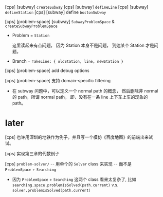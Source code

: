 [cps] [subway] `createSubway`
[cps] [subway] `defineLine`
[cps] [subway] `defineStation`
[cps] [subway] define `bostonSubway`

[cps] [problem-space] [subway] `SubwayProblemSpace` & `createSubwayProblemSpace`

- Problem = `Station`

  这里读起来有点问题，
  因为 Station 本身不是问题，
  到达某个 Station 才是问题。

- Branch = `TakeLine: { oldStation, line, newStation }`

[cps] [problem-space] add debug options

[cps] [problem-space] 支持 domain-specific filtering

- 在 subway 问题中，可以定义一个 normal path 的概念，
  然后删除非 normal 的 path，所谓 normal path，
  即，没有在一条 line 上下车上车的现象的 path。


# later

[cps] 也许用深圳的地铁作为例子，并且写一个模仿《百度地图》的前端出来试试。

[cps] 实现第三章的代数例子

[cps] `problem-solver/` -- 用单个的 `Solver` class 来实现 -- 而不是 `ProblemSpace` + `Searching`

- 因为 `ProblemSpace` + `Searching` 这两个 class 看来太复杂了,
  比如 `searching.space.problemIsSolved(path.current)`
  v.s. `solver.problemIsSolved(path.current)`
